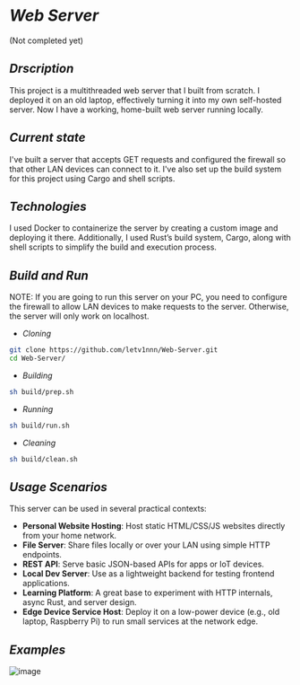 # ***Web Server***
(Not completed yet)

## *Drscription*
This project is a multithreaded web server that I built from scratch. I deployed it on an old laptop, effectively turning it into my own self-hosted server. Now I have a working, home-built web server running locally.

## *Current state*
I've built a server that accepts GET requests and configured the firewall so that other LAN devices can connect to it. I've also set up the build system for this project using Cargo and shell scripts.

## *Technologies*
I used Docker to containerize the server by creating a custom image and deploying it there. Additionally, I used Rust’s build system, Cargo, along with shell scripts to simplify the build and execution process.

## *Build and Run*
NOTE: If you are going to run this server on your PC, you need to configure the firewall to allow LAN devices to make requests to the server. Otherwise, the server will only work on localhost.
- *Cloning*
```bash
git clone https://github.com/letv1nnn/Web-Server.git
cd Web-Server/
```
- *Building*
```bash
sh build/prep.sh
```
- *Running*
```bash
sh build/run.sh
```
- *Cleaning*
```bash
sh build/clean.sh
```

## *Usage Scenarios*
This server can be used in several practical contexts:

- **Personal Website Hosting**: Host static HTML/CSS/JS websites directly from your home network.
- **File Server**: Share files locally or over your LAN using simple HTTP endpoints.
- **REST API**: Serve basic JSON-based APIs for apps or IoT devices.
- **Local Dev Server**: Use as a lightweight backend for testing frontend applications.
- **Learning Platform**: A great base to experiment with HTTP internals, async Rust, and server design.
- **Edge Device Service Host**: Deploy it on a low-power device (e.g., old laptop, Raspberry Pi) to run small services at the network edge.

## *Examples*
![image](https://github.com/user-attachments/assets/326b20fa-438d-4dd4-b7cb-9edb51d61e64)
